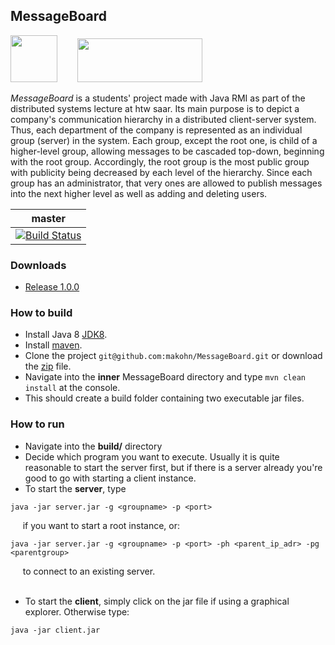 ## MessageBoard 

<img src="http://www.bilder-upload.eu/upload/2584ea-1490713847.png" width="75" height="75" />&nbsp;&nbsp;&nbsp;&nbsp;&nbsp;&nbsp;&nbsp;&nbsp;<img src="https://www.htwsaar.de/ingwi/logo.png" width="200" height="70" />

*MessageBoard* is a students' project made with Java RMI as part of the distributed systems lecture at htw saar.
Its main purpose is to depict a company's communication hierarchy in a distributed client-server system. Thus, each department of the company is represented as an individual group (server) in the system. Each group, except the root one, is child of a higher-level group, allowing messages to be cascaded top-down, beginning with the root group. Accordingly, the root group is the most public group with publicity being decreased by each level of the hierarchy.
Since each group has an administrator, that very ones are allowed to publish messages into the next higher level as well as adding and deleting users.


master | 
-------|
[![Build Status](https://travis-ci.com/makohn/MessageBoard.svg?token=z1kyyNNo3nk7k9bTgxPq&branch=master)](https://travis-ci.com/makohn/MessageBoard)|

### Downloads
- [Release 1.0.0](https://github.com/makohn/MessageBoard/wiki/Downloads)


### How to build
- Install Java 8 [JDK8](http://www.oracle.com/technetwork/java/javase/downloads/jdk8-downloads-2133151.html).
- Install [maven](http://maven.apache.org/).
- Clone the project `git@github.com:makohn/MessageBoard.git` or download the [zip](https://github.com/makohn/MessageBoard/archive/master.zip) file. 
- Navigate into the **inner** MessageBoard directory and type `mvn clean install` at the console. 
- This should create a build folder containing two executable jar files.
  
### How to run
- Navigate into the **build/** directory
- Decide which program you want to execute. Usually it is quite reasonable to start the server first, but if there is a server already you're good to go with starting a client instance.
- To start the **server**, type
```
java -jar server.jar -g <groupname> -p <port>
```
&nbsp;&nbsp;&nbsp;&nbsp; if you want to start a root instance, or:
```
java -jar server.jar -g <groupname> -p <port> -ph <parent_ip_adr> -pg <parentgroup>
```
&nbsp;&nbsp;&nbsp;&nbsp; to connect to an existing server.
<br></br>
- To start the **client**, simply click on the jar file if using a graphical explorer. Otherwise type: 
```
java -jar client.jar
```
